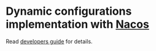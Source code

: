 # Dynamic configurations implementation with [Nacos](https://github.com/alibaba/nacos)

Read [developers guide](https://docs.servicecomb.io/java-chassis/zh_CN/config/general-config/)
for details.

